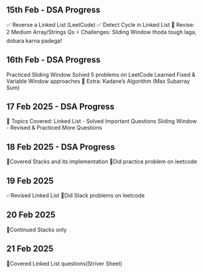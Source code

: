 ## 15th Feb - DSA Progress
✅ Reverse a Linked List (LeetCode)
✅ Detect Cycle in Linked List
🔄 Revise: 2 Medium Array/Strings Qs
⚡ Challenges: Sliding Window thoda tough laga, dobara karna padega!
## 16th Feb - DSA Progress
Practiced Sliding Window
Solved 5 problems on LeetCode
Learned Fixed & Variable Window approaches
🚀 Extra: Kadane’s Algorithm (Max Subarray Sum)
## 17 Feb 2025 - DSA Progress
🔹 Topics Covered: Linked List - Solved Important Questions Sliding Window - Revised & Practiced More Questions
## 18 Feb 2025 - DSA Progress
🔹Covered Stacks and its implementation
🔹Did practice problem on leetcode
## 19 Feb 2025 
✅Revised Linked List
🔹Did Stack problems on leetcode
## 20 Feb 2025
🔹Continued Stacks only
## 21 Feb 2025
🔹Covered Linked List questions(Striver Sheet)

